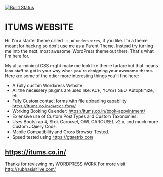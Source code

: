 [![Build Status](https://travis-ci.org/Automattic/_s.svg?branch=master)](https://travis-ci.org/Automattic/_s)

ITUMS WEBSITE
===

Hi. I'm a starter theme called `_s`, or `underscores`, if you like. I'm a theme meant for hacking so don't use me as a Parent Theme. Instead try turning me into the next, most awesome, WordPress theme out there. That's what I'm here for.

My ultra-minimal CSS might make me look like theme tartare but that means less stuff to get in your way when you're designing your awesome theme. Here are some of the other more interesting things you'll find here:

* A Fully custom Wordpress Website
* All the necessery plugins are used like: ACF, YOAST SEO, Autoptimize, etc.
* Fully Custom contact forms with file uploading capability: https://itums.co.in/career-form/
* Working Booking Calender: https://itums.co.in/book-appointment/
* Extensive use of Custom Post Types and Custom Taxonomies.
* Uses Bootstrap 4, Slick Carousel, OWL CAROUSEL v2.x, and much more Custom JQuery Code.
* Mobile Compatibility and Cross Browser Tested.
* Speed tested using https://gtmetrix.com


https://itums.co.in/
---------------


Thanks for reviewing my WORDPRESS WORK
For more visit http://subhasishlive.com/
